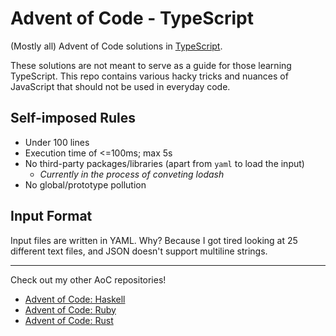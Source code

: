 # Advent of Code - TypeScript

(Mostly all) Advent of Code solutions in [TypeScript](https://www.typescriptlang.org/).

These solutions are not meant to serve as a guide for those learning TypeScript. This repo contains
various hacky tricks and nuances of JavaScript that should not be used in everyday code.

## Self-imposed Rules

- Under 100 lines
- Execution time of <=100ms; max 5s
- No third-party packages/libraries (apart from `yaml` to load the input)
  - *Currently in the process of conveting lodash*
- No global/prototype pollution

## Input Format

Input files are written in YAML. Why? Because I got tired looking at 25 different text files, and JSON
doesn't support multiline strings.

---

Check out my other AoC repositories!

- [Advent of Code: Haskell](https://github.com/xiBread/aoc-hs)
- [Advent of Code: Ruby](https://github.com/xiBread/aoc-rb)
- [Advent of Code: Rust](https://github.com/xiBread/aoc-rs)
